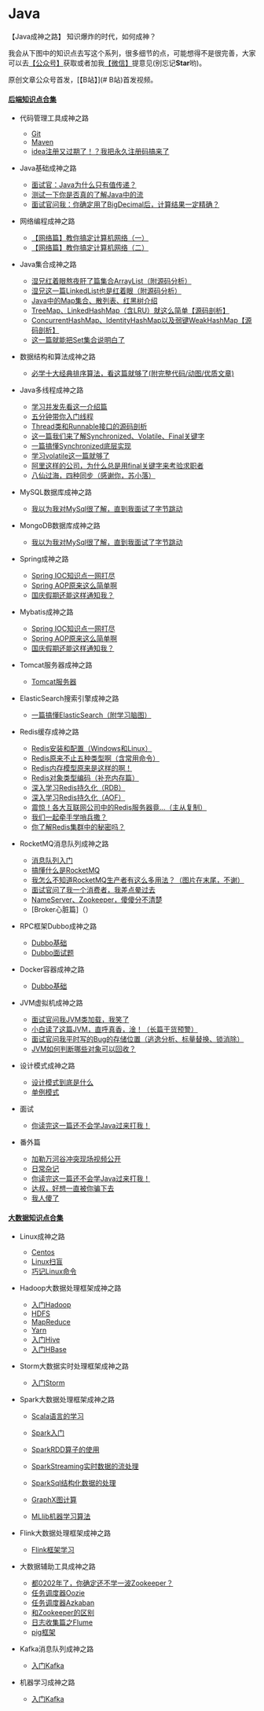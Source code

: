 # Java
【Java成神之路】 知识爆炸的时代，如何成神？


我会从下图中的知识点去写这个系列，很多细节的点，可能想得不是很完善，大家可以去[【公众号】](https://mp.weixin.qq.com/s/9LJ-Mn3J_G2oVOkFuwgGww)获取或者加我[【微信】](#微信)提意见(别忘记**Star**哟)。


原创文章公众号首发，[【B站】](# B站)首发视频。



#### [后端知识点合集](https://mp.weixin.qq.com/s/9LJ-Mn3J_G2oVOkFuwgGww) 

  
   
- 代码管理工具成神之路

  - [Git](-)
  - [Maven](-) 
  - [idea注册又过期了！？我把永久注册码搞来了](https://mp.weixin.qq.com/s/vuBYqELL0axYaYghduxWJQ)




- Java基础成神之路

  - [面试官：Java为什么只有值传递？](https://mp.weixin.qq.com/s/zEN1CTUBeol9hFkrX21KGw)
  - [测试一下你是否真的了解Java中的流](https://mp.weixin.qq.com/s/dGR95v5TK-T9pMQMT20TOQ)
  - [面试官问我：你确定用了BigDecimal后，计算结果一定精确？](https://mp.weixin.qq.com/s/FEfmT4BkDqHXgTLvScvkSA)

  
  
- 网络编程成神之路

  - [【网络篇】教你搞定计算机网络（一）](https://mp.weixin.qq.com/s/eyrElwiGXuv8qPSEove0Qg)
  - [【网络篇】教你搞定计算机网络（二）](https://mp.weixin.qq.com/s/FjuSlHIVjPtQoZjJX-C0tw) 
  


- Java集合成神之路

  - [湿兄红着眼熬夜肝了篇集合ArrayList（附源码分析）](https://mp.weixin.qq.com/s/G8a9HSLC-VStpLjBzinRmA)
  - [湿兄这一篇LinkedList也是红着眼（附源码分析）](https://mp.weixin.qq.com/s/9VDxaVfBOBZwfophwMcWjg)
  - [Java中的Map集合、散列表、红黑树介绍](https://mp.weixin.qq.com/s/feurEh9sqwGtTGJwXRnl2A)
  - [TreeMap、LinkedHashMap（含LRU）就这么简单【源码剖析】](https://mp.weixin.qq.com/s/Za15uL3SGsdSWuy1WJdFfA)
  - [ConcurrentHashMap、IdentityHashMap以及弱键WeakHashMap【源码剖析】](https://mp.weixin.qq.com/s/cJvl-8W_QGNPovGShx32OA)
  - [这一篇就能把Set集合说明白了](https://mp.weixin.qq.com/s/KU_YtFuY-271Aev98qn8eg)
 
 

- 数据结构和算法成神之路

  - [必学十大经典排序算法，看这篇就够了(附完整代码/动图/优质文章)](https://mp.weixin.qq.com/s/A7VFcMcp9VgtzkUyZMn_ug)
 
 
  
- Java多线程成神之路

  - [学习并发先看这一介绍篇](https://mp.weixin.qq.com/s/7avX8CBbxYaW2IjT_POGRg)
  - [五分钟带你入门线程](https://mp.weixin.qq.com/s/mJDfXk_hKeWuHqgQI4HXSQ)
  - [Thread类和Runnable接口的源码剖析](https://mp.weixin.qq.com/s/eI7Tux95SgUbodpdOiIN-g)
  - [这一篇我们来了解Synchronized、Volatile、Final关键字](https://mp.weixin.qq.com/s/3W4OxuMImMnTmtNWZqoTBQ)
  - [一篇搞懂Synchronized底层实现](https://mp.weixin.qq.com/s/WCZ5eWo--fLzGWUdmy3Qlw)
  - [学习volatile这一篇就够了](https://mp.weixin.qq.com/s/tVjnd4OjZL1eZkHZb-SGnQ)
  - [阿里这样的公司，为什么总是用final关键字来考验求职者](https://mp.weixin.qq.com/s/Y3k4knLzFttdUHx29UNs4Q)
  - [八仙过海，四种同步（感谢你，苏小落）](https://mp.weixin.qq.com/s/eEEGesn-VKeSLtEKR-1IOA)
  
  
  
- MySQL数据库成神之路

  - [我以为我对MySql很了解，直到我面试了字节跳动](https://mp.weixin.qq.com/s/oBddiqEgR2swwV8ODWdAzQ)
  
  
- MongoDB数据库成神之路

  - [我以为我对MySql很了解，直到我面试了字节跳动](https://mp.weixin.qq.com/s/oBddiqEgR2swwV8ODWdAzQ)
 

    
- Spring成神之路

  - [Spring IOC知识点一网打尽](https://mp.weixin.qq.com/s/h-y1rtudMfA3K5xnZgrGdw)
  - [Spring AOP原来这么简单啊](https://mp.weixin.qq.com/s/h5vpqSle-kec2UZPP7XReg) 
  - [国庆假期还能这样通知我？](https://mp.weixin.qq.com/s/7Y5tmduIMLIqvQy_fIa0og) 
  
  
- Mybatis成神之路

  - [Spring IOC知识点一网打尽](https://mp.weixin.qq.com/s/h-y1rtudMfA3K5xnZgrGdw)
  - [Spring AOP原来这么简单啊](https://mp.weixin.qq.com/s/h5vpqSle-kec2UZPP7XReg) 
  - [国庆假期还能这样通知我？](https://mp.weixin.qq.com/s/7Y5tmduIMLIqvQy_fIa0og) 
  
  
  
- Tomcat服务器成神之路

  - [Tomcat服务器](-) 
   
   
  
- ElasticSearch搜索引擎成神之路

   - [一篇搞懂ElasticSearch（附学习脑图）](https://mp.weixin.qq.com/s/CHE1x8gjqi2dpba9-erTgg)
  
  
    
- Redis缓存成神之路

  - [Redis安装和配置（Windows和Linux）](https://mp.weixin.qq.com/s/xT5FB1oaz9rUSlwBHhij3Q)
  - [Redis原来不止五种类型啊（含常用命令）](https://mp.weixin.qq.com/s/YCm9-cCrPF-iBqMxFySd6w)
  - [Redis内存模型原来是这样的啊！](https://mp.weixin.qq.com/s/aJ360LMjE8qH24qEz224XQ)
  - [Redis对象类型编码（补充内存篇）](https://mp.weixin.qq.com/s/6K7khLS3Z4geC1gAXoNOIw)
  - [深入学习Redis持久化（RDB）](https://mp.weixin.qq.com/s/kvB5sIXMMVKLuZNMZYG7og)
  - [深入学习Redis持久化（AOF）](https://mp.weixin.qq.com/s/GMgNfJZcdYVKlGfIibUHrg)
  - [震惊！各大互联网公司中的Redis服务器竟...（主从复制）](https://mp.weixin.qq.com/s/EDt3FO2yU1cnHGsfJ-EvZg)
  - [我们一起牵手学哨兵撒？](https://mp.weixin.qq.com/s/FdKmkYBiqzsX9L73JZjRzA)
  - [你了解Redis集群中的秘密吗？](https://mp.weixin.qq.com/s/6dcIbxz458pIx5n_kcMbHw)
  
  

  
- RocketMQ消息队列成神之路

  - [消息队列入门](https://mp.weixin.qq.com/s/I29YlgxU3EuK3lY1xMGrVQ)
  - [搞懂什么是RocketMQ](https://mp.weixin.qq.com/s/Ae1bLGs4X8355Y2ZyTHkGA)
  - [我怎么不知道RocketMQ生产者有这么多用法？（图片在末尾，不谢）](https://mp.weixin.qq.com/s/hg04Q-jkopxbqOsX7sVhgA)
  - [面试官问了我一个消费者，我差点晕过去](https://mp.weixin.qq.com/s/EXwjqMjebJqPPXAP2UL4Fg)
  - [NameServer、Zookeeper，傻傻分不清楚](https://mp.weixin.qq.com/s/nDBbOyfo9I1o3LHgYg2XgQ)
  - [Broker心脏篇]（）



- RPC框架Dubbo成神之路

   - [Dubbo基础](https://mp.weixin.qq.com/s/FPbu8rFOHyTGROIV8XJeTA)
   - [Dubbo面试题](https://mp.weixin.qq.com/s/FwL6qArqYc2ENymXk1eZFQ)
  
  
- Docker容器成神之路

   - [Dubbo基础](https://mp.weixin.qq.com/s/FPbu8rFOHyTGROIV8XJeTA)
  
  
  
- JVM虚拟机成神之路

  - [面试官问我JVM类加载，我笑了](https://mp.weixin.qq.com/s/mupnNzMOXTSexLLvquLGjQ)
  - [小白读了这篇JVM，直呼真香，淦！（长篇干货预警）](https://mp.weixin.qq.com/s/SKMiiNgrOxgb08XaZ8OhPg)
  - [面试官问我平时写的Bug的存储位置（逃逸分析、标量替换、锁消除）](https://mp.weixin.qq.com/s/Hr2JSEZ9HH5TTowjXlbaVQ)
  - [JVM如何判断哪些对象可以回收？](https://mp.weixin.qq.com/s/wc81VBW57P9mK5DT7kZjBw)
  
  
- 设计模式成神之路

  - [设计模式到底是什么](-)
  - [单例模式](-)
  
  
    
- 面试

  - [你读完这一篇还不会学Java过来打我！](https://mp.weixin.qq.com/s/QDxzkx81hzqxaT9YKiukDQ)
  
 
 
- 番外篇

  - [加勒万河谷冲突现场视频公开](https://mp.weixin.qq.com/s/F30wuyTEXW2sefWsX1NHXw)
  - [日常杂记](https://mp.weixin.qq.com/s/FGVRUK1JI4zzR-5LZXC6Hg)
  - [你读完这一篇还不会学Java过来打我！](https://mp.weixin.qq.com/s/QDxzkx81hzqxaT9YKiukDQ)
  - [达叔，好想一直被你骗下去](https://mp.weixin.qq.com/s/CY1yWjE5BSHgmi27frhXVA)
  - [我人傻了](https://mp.weixin.qq.com/s/Tg3q6Cp6eWILuk-_7-gw4w)
  
  
  
  
  
#### [大数据知识点合集](https://mp.weixin.qq.com/s/9LJ-Mn3J_G2oVOkFuwgGww) 
  
  
  
- Linux成神之路

  - [Centos](-)
  - [Linux扫盲](-)
  - [巧记Linux命令](-)
  
  
- Hadoop大数据处理框架成神之路

  - [入门Hadoop](-)
  - [HDFS](-)
  - [MapReduce](-)
  - [Yarn](-)
  - [入门Hive](-) 
  - [入门HBase](-)  
 
   
  
- Storm大数据实时处理框架成神之路

  - [入门Storm](-)
  

- Spark大数据处理框架成神之路

  - [Scala语言的学习](-)
  
  - [Spark入门](-)
  - [SparkRDD算子的使用](-)
  - [SparkStreaming实时数据的流处理](-)
  - [SparkSql结构化数据的处理](-)
  - [GraphX图计算](-)
  - [MLlib机器学习算法](-)
  
  
- Flink大数据处理框架成神之路

  - [Flink框架学习](-)
  
  
  
- 大数据辅助工具成神之路

  - [都0202年了，你确定还不学一波Zookeeper？](https://mp.weixin.qq.com/s/t3yWNx5L3sl08LaIvKBfig)
  - [任务调度器Oozie](-)  
  - [任务调度器Azkaban](-)   
  - [和Zookeeper的区别](-)   
  - [日志收集篇之Flume](-)  
  - [pig框架](-)  
  
  
- Kafka消息队列成神之路

  - [入门Kafka](-)  
  
  
- 机器学习成神之路

  - [入门Kafka](-)  
    
  
  
  
  


